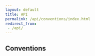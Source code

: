 ```yaml
---
layout: default
title: API
permalink: /api/conventions/index.html
redirect_from:
 - /api/
---
```


<h2>Conventions</h2>